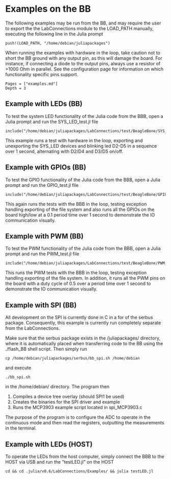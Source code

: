 # Examples on the BB
The following examples may be run from the BB, and may require the user to
export the the LabConnections module to the LOAD_PATH manually, executing the
following line in the Julia prompt

    push!(LOAD_PATH, "/home/debian/juliapackages")

When running the examples with hardware in the loop, take caution not to short
the BB ground with any output pin, as this will damage the board. For instance,
if connecting a diode to the output pins, always use a resistor of >1000 Ohm in
parallel. See the configuration page for information on which functionality
specific pins support.

```@contents
Pages = ["examples.md"]
Depth = 3
```

## Example with LEDs (BB)
To test the system LED functionality of the Julia code from the BBB, open a
Julia prompt and run the SYS_LED_test.jl file

    include("/home/debian/juliapackages/LabConnections/test/BeagleBone/SYS_LED_test.jl")

This example runs a test with hardware in the loop, exporting and unexporting
the SYS_LED devices and blinking led D2-D5 in a sequence over 1 second,
alternating with D2/D4 and D3/D5 on/off.

## Example with GPIOs (BB)
To test the GPIO functionality of the Julia code from the BBB, open a
Julia prompt and run the GPIO_test.jl file

    include("/home/debian/juliapackages/LabConnections/test/BeagleBone/GPIO_test.jl")

This again runs the tests with the BBB in the loop, testing exception handling
exporting of the file system and also runs all the GPIOs on the board high/low
at a 0.1 period time over 1 second to demonstrate the IO communication visually.

## Example with PWM (BB)
To test the PWM functionality of the Julia code from the BBB, open a
Julia prompt and run the PWM_test.jl file

    include("/home/debian/juliapackages/LabConnections/test/BeagleBone/PWM_test.jl")

This runs the PWM tests with the BBB in the loop, testing exception handling
exporting of the file system. In addition, it runs all the PWM pins on the board
with a duty cycle of 0.5 over a period time over 1 second to demonstrate the IO
communication visually.

## Example with SPI (BB)
All development on the SPI is currently done in C in a for of the serbus
package. Consequently, this example is currently run completely separate
from the LabConnections.

Make sure that the serbus package exists in the /juliapackages/ directory, where
it is automatically placed when transferring code to the BB using the ./flash_BB
shell script. Then simply run

    cp /home/debian/juliapackages/serbus/bb_spi.sh /home/debian

and execute

    ./bb_spi.sh

in the /home/debian/ directory. The program then
1) Compiles a device tree overlay (should SPI1 be used)
2) Creates the binaries for the SPI driver and example
3) Runs the MCP3903 example script located in spi_MCP3903.c

The purpose of the program is to configure the ADC to operate in the continuous
mode and then read the registers, outputting the measurements in the terminal.

## Example with LEDs (HOST)
To operate the LEDs from the host computer, simply connect the BBB to the HOST
via USB and run the "testLED.jl" on the HOST

    cd && cd .julia/v0.6/LabConnections/Examples/ && julia testLED.jl

```@systemConfiguration
```
